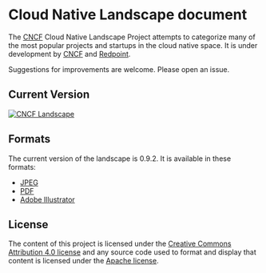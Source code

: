 # Cloud Native Landscape document

The [CNCF](https://www.cncf.io) Cloud Native Landscape
Project attempts to categorize many of the most popular projects and
startups in the cloud native space. It is under development by
[CNCF](https://www.cncf.io) and [Redpoint](https://www.redpoint.com/).

Suggestions for improvements are welcome. Please open an issue.

## Current Version

[![CNCF Landscape](landscape/CloudNativeLandscape_v0.9.2.jpg)](https://raw.githubusercontent.com/cncf/landscape/master/landscape/CloudNativeLandscape_v0.9.2.jpg)

## Formats

The current version of the landscape is 0.9.2. It is available in these formats:

* [JPEG](landscape/CloudNativeLandscape_v0.9.2.jpg)
* [PDF](landscape/CloudNativeLandscape_v0.9.2.pdf)
* [Adobe Illustrator](landscape/CloudNativeLandscape_v0.9.2.ai)

## License

The content of this project is licensed under the [Creative Commons Attribution 4.0 license](https://creativecommons.org/licenses/by/4.0/) and any source code used to format and display that content is licensed under the [Apache license](LICENSE).